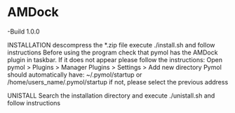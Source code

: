 # AMDock
-Build 1.0.0

INSTALLATION
descompress the *.zip file
execute ./install.sh and follow instructions
Before using the program check that pymol has the AMDock plugin in taskbar.
If it does not appear please follow the instructions:
Open pymol > Plugins > Manager Plugins > Settings > Add new directory
Pymol should automatically have:
~/.pymol/startup or /home/users_name/.pymol/startup 
if not, please select the previous address

UNISTALL
Search the installation directory and execute ./unistall.sh and follow instructions
